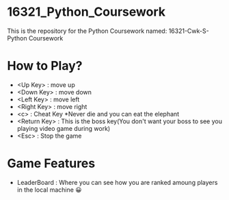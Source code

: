 # 16321_Python_Coursework

This is the repository for the Python Coursework named: 16321-Cwk-S-Python Coursework

# How to Play?


 - \<Up Key> : move up
 - \<Down Key> : move down
 - \<Left Key> : move left
 - \<Right Key> : move right
 - \<c> : Cheat Key  *Never die and you can eat the elephant
 - \<Return Key> : This is the boss key(You don't want your boss to see you playing video game during work)
 - \<Esc> : Stop the game
   
# Game Features

 - LeaderBoard : Where you can see how you are ranked amoung players in the local machine :grinning:
